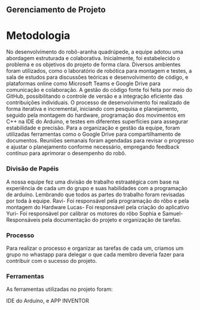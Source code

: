 ## Gerenciamento de Projeto


# Metodologia

No desenvolvimento do robô-aranha quadrúpede, a equipe adotou uma abordagem estruturada e colaborativa. Inicialmente, foi estabelecido o problema e os objetivos do projeto de forma clara. Diversos ambientes foram utilizados, como o laboratório de robótica para montagem e testes, a sala de estudos para discussões teóricas e desenvolvimento de código, e plataformas online como Microsoft Teams e Google Drive para comunicação e colaboração. A gestão do código fonte foi feita por meio do GitHub, possibilitando o controle de versão e a integração eficiente das contribuições individuais. O processo de desenvolvimento foi realizado de forma iterativa e incremental, iniciando com pesquisa e planejamento, seguido pela montagem do hardware, programação dos movimentos em C++ na IDE do Arduino, e testes em diferentes superfícies para assegurar estabilidade e precisão. Para a organização e gestão da equipe, foram utilizadas ferramentas como o Google Drive para compartilhamento de documentos. Reuniões semanais foram agendadas para revisar o progresso e ajustar o planejamento conforme necessário, empregando feedback contínuo para aprimorar o desempenho do robô.

### Divisão de Papéis

A nossa equipe fez uma divisão de trabalho estraatégica com base na experiência de cada um do grupo e suas habilidades com a programação de arduíno. Lembrando que todos as partes do trabalho foram revisadas por toda à equipe.
Ravi- Foi responsável pela programação do rôbo e pela montagem do Hardware
Lucas- Foi responsável pela criação do aplicativo
Yuri- Foi responsável por calibrar os motores do rôbo
Sophia e Samuel- Responsáveis pela documentação do projeto e organização de tarefas.

### Processo

Para realizar o processo e organizar as tarefas de cada um, criamos um grupo no whastapp para delegar o que cada membro deveria fazer para contribuir com o sucesso do projeto.

### Ferramentas

As ferramentas utilizadas no projeto foram:

IDE do Arduíno, e APP INVENTOR
